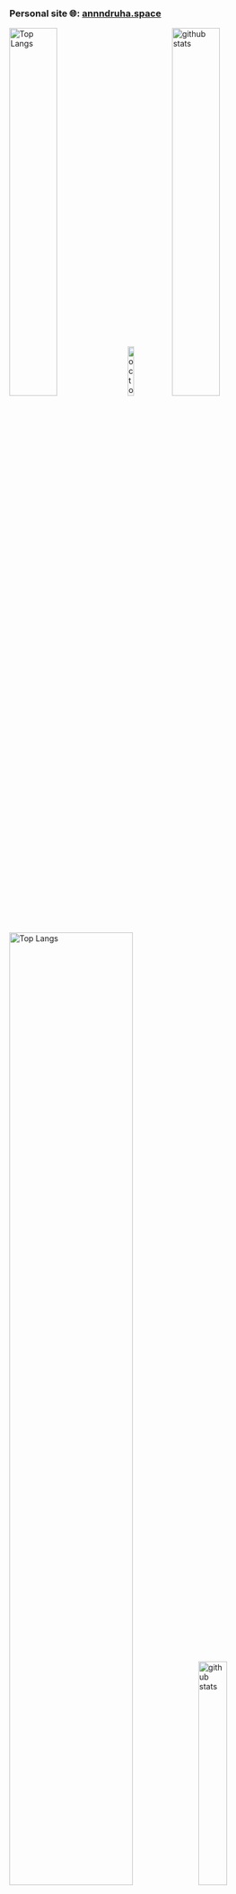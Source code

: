 ### Personal site 🌐: [annndruha.space](https://annndruha.space)

<p align="left">
  <img alt="Top Langs" width=41% src="http://github-profile-summary-cards.vercel.app/api/cards/most-commit-language?username=annndruha&theme=default" />
  <img alt="octocat" width=15% src="https://user-images.githubusercontent.com/5713670/87202985-820dcb80-c2b6-11ea-9f56-7ec461c497c3.gif"/>
  <img alt="github stats" width=41% src="http://github-profile-summary-cards.vercel.app/api/cards/stats?username=annndruha&theme=default" />
</p>


<p align="left">
  <img alt="Top Langs" width=66% src="http://github-profile-summary-cards.vercel.app/api/cards/profile-details?username=annndruha&theme=default" />
  <!--   Comment up-to-date plot, it's loads too long  -->
  <!--   <img alt="github stats" width=32% src="http://github-profile-summary-cards.vercel.app/api/cards/productive-time?username=annndruha&theme=default&utcOffset=3" /> -->
  <img alt="github stats" width=32% src="https://camo.githubusercontent.com/6f41f911d568f4818ac06e667c9c6650727a57e2545cf5d0d9de9f5c03dc6e5b/687474703a2f2f6769746875622d70726f66696c652d73756d6d6172792d63617264732e76657263656c2e6170702f6170692f63617264732f70726f647563746976652d74696d653f757365726e616d653d616e6e6e6472756861267468656d653d64656661756c74267574634f66667365743d33"/>
</p>
